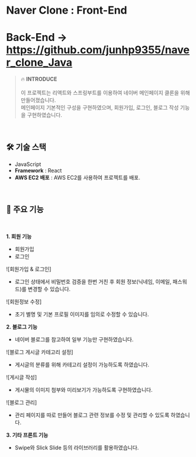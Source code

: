 # Naver Clone : Front-End
# Back-End → https://github.com/junhp9355/naver_clone_Java
>🔥 **INTRODUCE**<br /><br />
이 프로젝트는 리액트와 스프링부트를 이용하여 네이버 메인페이지 클론을 위해 만들어졌습니다.<br />
메인페이지 기본적인 구성을 구현하였으며, 회원가입, 로그인, 블로그 작성 기능을 구현하였습니다. <br />

<br />

## 🛠 기술 스택
- JavaScript
- **Framework** : React
- **AWS EC2 배포** : AWS EC2를 사용하여 프로젝트를 배포.
<br />

## 📌 주요 기능
<br />

**1. 회원 기능**
- 회원가입
- 로그인<br />

![회원가입 & 로그인]

- 로그인 상태에서 비밀번호 검증을 한번 거친 후 회원 정보(닉네임, 이메일, 패스워드)를 변경할 수 있습니다.<br />

![회원정보 수정]

- 초기 별명 및 기본 프로필 이미지를 임의로 수정할 수 있습니다.

**2. 블로그 기능**

- 네이버 블로그를 참고하여 일부 기능만 구현하였습니다.<br />

![블로그 게시글 카테고리 설정]

- 게시글의 분류를 위해 카테고리 설정이 가능하도록 하였습니다.<br />

![게시글 작성]

- 게시물의 이미지 첨부와 미리보기가 가능하도록 구현하였습니다.<br />

![블로그 관리]

- 관리 페이지를 따로 만들어 블로그 관련 정보를 수정 및 관리할 수 있도록 하였습니다.<br />



**3. 기타 프론트 기능**

- Swipe와 Slick Slide 등의 라이브러리를 활용하였습니다.


